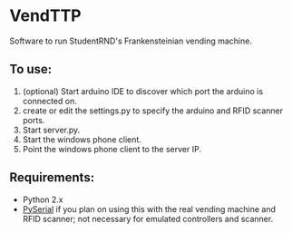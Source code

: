 # VendTTP
Software to run StudentRND's Frankensteinian vending machine.

## To use:
1.  (optional) Start arduino IDE to discover which port the arduino is connected on.
2.  create or edit the settings.py to specify the arduino and RFID scanner ports.
3.  Start server.py.
4.  Start the windows phone client.
5.  Point the windows phone client to the server IP.

## Requirements:
* Python 2.x
* [PySerial](http://pyserial.sourceforge.net/) if you plan on using this with the real vending machine and RFID scanner; not necessary for emulated controllers and scanner.
